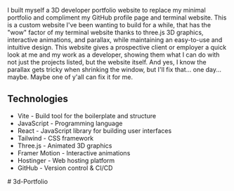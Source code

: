 

I built myself a 3D developer portfolio website to replace my minimal portfolio and compliment my GitHub profile page and terminal website. This is a custom website I've been wanting to build for a while, that has the "wow" factor of my terminal website thanks to three.js 3D graphics, interactive animations, and parallax, while maintaining an easy-to-use and intuitive design. This website gives a prospective client or employer a quick look at me and my work as a developer, showing them what I can do with not just the projects listed, but the website itself. And yes, I know the parallax gets tricky when shrinking the window, but I'll fix that... one day... maybe. Maybe one of y'all can fix it for me.

## Technologies
- Vite - Build tool for the boilerplate and structure
- JavaScript - Programming language
- React - JavaScript library for building user interfaces
- Tailwind - CSS framework
- Three.js - Animated 3D graphics
- Framer Motion - Interactive animations
- Hostinger - Web hosting platform
- GitHub - Version control & CI/CD

#   3 d - P o r t f o l i o  
 